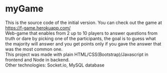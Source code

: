 # myGame
This is the source code of the initial version. You can check out the game at https://f-game.herokuapp.com/  
Web-game that enables from 2 up to 10 players to answer questions from truth or dare by picking one of the participants, the goal is to guess what the majority will answer and you get points only if you gave the answer that was the most common one.  
This project was made with plain HTML/CSS(Bootstrap)/Javascript in frontend and Node in backend.  
Other technologies: Socket.io, MySQL database
